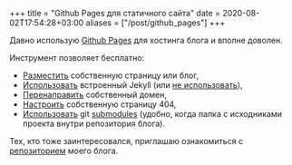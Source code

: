 +++
title = "Github Pages для статичного сайта"
date = 2020-08-02T17:54:28+03:00
aliases = ["/post/github_pages"]
+++

Давно использую [Github Pages](https://docs.github.com/en/github/working-with-github-pages/about-github-pages#publishing-sources-for-github-pages-sites) для хостинга блога и вполне доволен.

Инструмент позволяет бесплатно:

* [Разместить](https://docs.github.com/en/github/working-with-github-pages/creating-a-github-pages-site ) собственную страницу или блог,
* [Использовать](https://docs.github.com/en/github/working-with-github-pages/about-github-pages-and-jekyll) встроенный Jekyll (или [не использовать](https://docs.github.com/en/github/working-with-github-pages/about-github-pages#static-site-generators)),
* [Перенаправить](https://docs.github.com/en/github/working-with-github-pages/configuring-a-custom-domain-for-your-github-pages-site) собственный домен,
* [Настроить](https://docs.github.com/en/github/working-with-github-pages/creating-a-custom-404-page-for-your-github-pages-site) собственную страницу 404,
* [Использовать](https://docs.github.com/en/github/working-with-github-pages/using-submodules-with-github-pages) git [submodules](https://git-scm.com/book/ru/v2/%D0%98%D0%BD%D1%81%D1%82%D1%80%D1%83%D0%BC%D0%B5%D0%BD%D1%82%D1%8B-Git-%D0%9F%D0%BE%D0%B4%D0%BC%D0%BE%D0%B4%D1%83%D0%BB%D0%B8) (удобно, когда папка с исходниками проекта внутри репозитория блога).

Тех, кто тоже заинтересовался, приглашаю ознакомиться с [репозиторием](https://github.com/ilmarin/blog) моего блога.